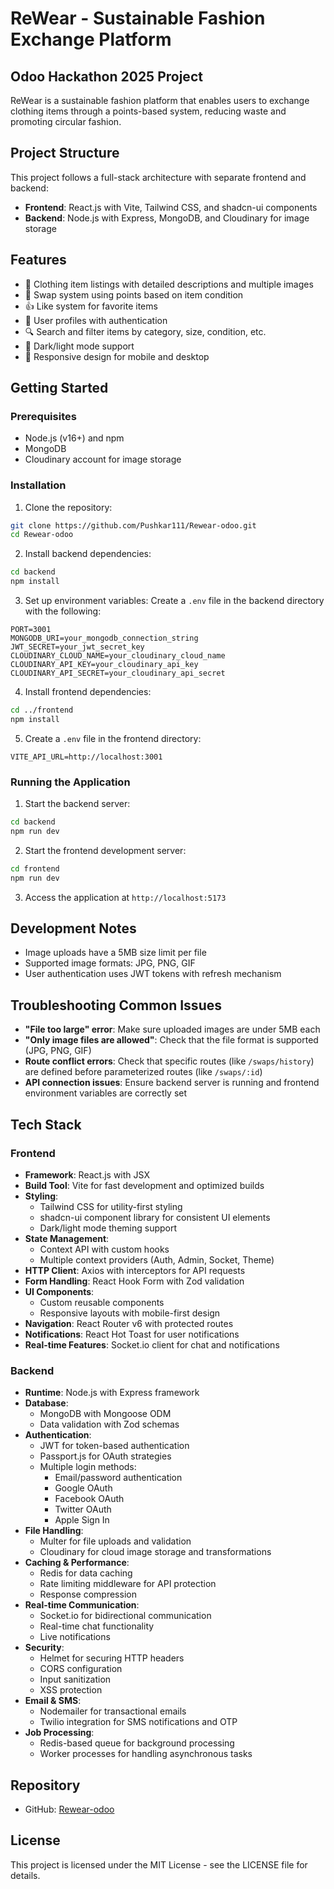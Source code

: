 # ReWear - Sustainable Fashion Exchange Platform

## Odoo Hackathon 2025 Project

ReWear is a sustainable fashion platform that enables users to exchange clothing items through a points-based system, reducing waste and promoting circular fashion.

## Project Structure

This project follows a full-stack architecture with separate frontend and backend:

- **Frontend**: React.js with Vite, Tailwind CSS, and shadcn-ui components
- **Backend**: Node.js with Express, MongoDB, and Cloudinary for image storage

## Features

- 👕 Clothing item listings with detailed descriptions and multiple images
- 🔄 Swap system using points based on item condition
- 👍 Like system for favorite items
- 👤 User profiles with authentication
- 🔍 Search and filter items by category, size, condition, etc.
- 🌙 Dark/light mode support
- 📱 Responsive design for mobile and desktop

## Getting Started

### Prerequisites

- Node.js (v16+) and npm
- MongoDB
- Cloudinary account for image storage

### Installation

1. Clone the repository:
```bash
git clone https://github.com/Pushkar111/Rewear-odoo.git
cd Rewear-odoo
```

2. Install backend dependencies:
```bash
cd backend
npm install
```

3. Set up environment variables:
Create a `.env` file in the backend directory with the following:
```
PORT=3001
MONGODB_URI=your_mongodb_connection_string
JWT_SECRET=your_jwt_secret_key
CLOUDINARY_CLOUD_NAME=your_cloudinary_cloud_name
CLOUDINARY_API_KEY=your_cloudinary_api_key
CLOUDINARY_API_SECRET=your_cloudinary_api_secret
```

4. Install frontend dependencies:
```bash
cd ../frontend
npm install
```

5. Create a `.env` file in the frontend directory:
```
VITE_API_URL=http://localhost:3001
```

### Running the Application

1. Start the backend server:
```bash
cd backend
npm run dev
```

2. Start the frontend development server:
```bash
cd frontend
npm run dev
```

3. Access the application at `http://localhost:5173`

## Development Notes

- Image uploads have a 5MB size limit per file
- Supported image formats: JPG, PNG, GIF
- User authentication uses JWT tokens with refresh mechanism

## Troubleshooting Common Issues

- **"File too large" error**: Make sure uploaded images are under 5MB each
- **"Only image files are allowed"**: Check that the file format is supported (JPG, PNG, GIF)
- **Route conflict errors**: Check that specific routes (like `/swaps/history`) are defined before parameterized routes (like `/swaps/:id`)
- **API connection issues**: Ensure backend server is running and frontend environment variables are correctly set

## Tech Stack

### Frontend
- **Framework**: React.js with JSX
- **Build Tool**: Vite for fast development and optimized builds
- **Styling**: 
  - Tailwind CSS for utility-first styling
  - shadcn-ui component library for consistent UI elements
  - Dark/light mode theming support
- **State Management**: 
  - Context API with custom hooks
  - Multiple context providers (Auth, Admin, Socket, Theme)
- **HTTP Client**: Axios with interceptors for API requests
- **Form Handling**: React Hook Form with Zod validation
- **UI Components**:
  - Custom reusable components
  - Responsive layouts with mobile-first design
- **Navigation**: React Router v6 with protected routes
- **Notifications**: React Hot Toast for user notifications
- **Real-time Features**: Socket.io client for chat and notifications

### Backend
- **Runtime**: Node.js with Express framework
- **Database**: 
  - MongoDB with Mongoose ODM
  - Data validation with Zod schemas
- **Authentication**: 
  - JWT for token-based authentication
  - Passport.js for OAuth strategies
  - Multiple login methods:
    - Email/password authentication
    - Google OAuth
    - Facebook OAuth
    - Twitter OAuth
    - Apple Sign In
- **File Handling**:
  - Multer for file uploads and validation
  - Cloudinary for cloud image storage and transformations
- **Caching & Performance**:
  - Redis for data caching
  - Rate limiting middleware for API protection
  - Response compression
- **Real-time Communication**: 
  - Socket.io for bidirectional communication
  - Real-time chat functionality
  - Live notifications
- **Security**:
  - Helmet for securing HTTP headers
  - CORS configuration
  - Input sanitization
  - XSS protection
- **Email & SMS**:
  - Nodemailer for transactional emails
  - Twilio integration for SMS notifications and OTP
- **Job Processing**:
  - Redis-based queue for background processing
  - Worker processes for handling asynchronous tasks

## Repository

- GitHub: [Rewear-odoo](https://github.com/Pushkar111/Rewear-odoo)

## License

This project is licensed under the MIT License - see the LICENSE file for details.
